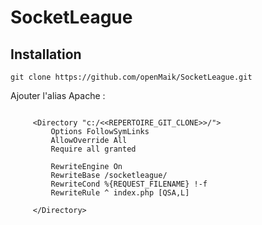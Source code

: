 # SocketLeague

## Installation

`git clone https://github.com/openMaik/SocketLeague.git`

Ajouter l'alias Apache :

```Alias /socketleague "c:/<<REPERTOIRE_GIT_CLONE>>/"

     <Directory "c:/<<REPERTOIRE_GIT_CLONE>>/">
         Options FollowSymLinks
         AllowOverride All
         Require all granted

         RewriteEngine On
         RewriteBase /socketleague/
         RewriteCond %{REQUEST_FILENAME} !-f
         RewriteRule ^ index.php [QSA,L]

     </Directory>
```